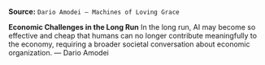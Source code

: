 **Source:** `Dario Amodei — Machines of Loving Grace`

**Economic Challenges in the Long Run**
In the long run, AI may become so effective and cheap that humans can no longer contribute meaningfully to the economy, requiring a broader societal conversation about economic organization. — Dario Amodei
